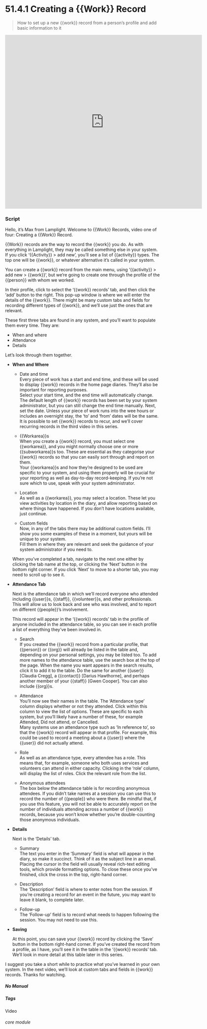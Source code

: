 # 51.4.1 Creating a {{Work}} Record

> How to set up a new {{work}} record from a person’s profile and add basic information to it



<iframe width="640" height="564" src="https://player.vimeo.com/video/279240510" frameborder="0" allowFullScreen mozallowfullscreen webkitAllowFullScreen></iframe>

### Script

Hello, it’s Max from Lamplight. Welcome to {{Work}} Records, video one of four: Creating a {{Work}} Record.

{{Work}} records are the way to record the {{work}} you do. As with everything in Lamplight, they may be called something else in your system. If you click ‘{{Activity}} > add new’, you’ll see a list of {{activity}} types. The top one will be {{work}}, or whatever alternative it’s called in your system.

You can create a {{work}} record from the main menu, using ‘{{activity}} > add new > {{work}}’, but we’re going to create one through the profile of the {{person}} with whom we worked.

In their profile, click to select the ‘{{work}} records’ tab, and then click the ‘add’ button to the right. This pop-up window is where we will enter the details of the {{work}}. There might be many custom tabs and fields for recording different types of {{work}}, and we’ll use just the ones that are relevant.

These first three tabs are found in any system, and you’ll want to populate them every time. They are:
- When and where
- Attendance
- Details

Let’s look through them together.

- **When and Where**
   - Date and time  
   Every piece of work has a start and end time, and these will be used to display {{work}} records in the home page diaries. They’ll also be important for reporting purposes.  
   Select your start time, and the end time will automatically change. The default length of {{work}} records has been set by your system administrator, but you can still change the end time manually. Next, set the date. Unless your piece of work runs into the wee hours or includes an overnight stay, the ‘to’ and ‘from’ dates will be the same.
   It is possible to set {{work}} records to recur, and we’ll cover recurring records in the third video in this series.

   - {{Workarea}}s  
   When you create a {{work}} record, you must select one {{workarea}}, and you might normally choose one or more {{subworkarea}}s too. These are essential as they categorise your {{work}} records so that you can easily sort through and report on them.  
   Your {{workarea}}s and how they’re designed to be used are specific to your system, and using them properly will be crucial for your reporting as well as day-to-day record-keeping. If you’re not sure which to use, speak with your system administrator.

   - Location  
   As well as a {{workarea}}, you may select a location. These let you view activities by location in the diary, and allow reporting based on where things have happened. If you don’t have locations available, just continue.

   - Custom fields  
   Now, in any of the tabs there may be additional custom fields. I’ll show you some examples of these in a moment, but yours will be unique to your system.   
      Fill them in where they are relevant and seek the guidance of your system administrator if you need to.
   
   When you’ve completed a tab, navigate to the next one either by clicking the tab name at the top, or clicking the ‘Next’ button in the bottom right corner. If you click ‘Next’ to move to a shorter tab, you may need to scroll up to see it.

- **Attendance Tab**

   Next is the attendance tab in which we’ll record everyone who attended including {{user}}s, {{staff}}, {{volunteer}}s, and other professionals. This will allow us to look back and see who was involved, and to report on different {{people}}’s involvement. 
   
   This record will appear in the ‘{{work}} records’ tab in the profile of anyone included in the attendance table, so you can see in each profile a list of everything they’ve been involved in.

   - Search  
   If you created the {{work}} record from a particular profile, that {{person}} or {{org}} will already be listed in the table and, depending on your personal settings, you may be listed too. To add more names to the attendance table, use the search box at the top of the page. When the name you want appears in the search results, click it to add it to the table. 
   Do the same for another {{user}} [Claudia Cregg], a {{contact}} [Darius Hawthorne], and perhaps another member of your {{staff}} [Gwen Cooper]. You can also include {{org}}s.
   
   - Attendance  
   You’ll now see their names in the table. The ‘Attendance type’ column displays whether or not they attended. Click within this column to view the list of options. These are specific to each system, but you’ll likely have a number of these, for example Attended, Did not attend, or Cancelled.  
   Many systems use an attendance type such as ‘In reference to’, so that the {{work}} record will appear in that profile. For example, this could be used to record a meeting about a {{user}} where the {{user}} did not actually attend.

   - Role  
   As well as an attendance type, every attendee has a role. This means that, for example, someone who both uses services and volunteers can attend in either capacity. Clicking in the ‘role’ column, will display the list of roles. Click the relevant role from the list.

   - Anonymous attendees  
   The box below the attendance table is for recording anonymous attendees. If you didn’t take names at a session you can use this to record the number of {{people}} who were there. Be mindful that, if you use this feature, you will not be able to accurately report on the number of individuals attending across a number of {{work}} records, because you won’t know whether you’re double-counting those anonymous individuals.
   
- **Details**  

   Next is the ‘Details’ tab.

   - Summary  
   The text you enter in the ‘Summary’ field is what will appear in the diary, so make it succinct. Think of it as the subject line in an email.  
   Placing the cursor in the field will usually reveal rich-text editing tools, which provide formatting options. To close these once you’ve finished, click the cross in the top, right-hand corner.

   - Description  
   The ‘Description’ field is where to enter notes from the session. If you’re creating a record for an event in the future, you may want to leave it blank, to complete later.
   
   - Follow-up  
   The ‘Follow-up’ field is to record what needs to happen following the session. You may not need to use this.

- **Saving**  

   At this point, you can save your {{work}} record by clicking the ‘Save’ button in the bottom right-hand corner. If you’ve created the record from a profile, as I have, you’ll see it in the table in the ‘{{work}} records’ tab. We’ll look in more detail at this table later in this series.

I suggest you take a short while to practice what you’ve learned in your own system. In the next video, we’ll look at custom tabs and fields in {{work}} records. Thanks for watching.


##### No Manual

##### Tags
Video

###### core module
